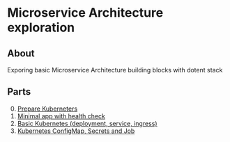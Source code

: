 # Microservice Architecture exploration

## About
Exporing basic Microservice Architecture building blocks with dotent stack

## Parts
0. [Prepare Kuberneters](deploy\00_k8s_init\README.md)
1. [Minimal app with health check](deploy\01_k8s_hc\README.md)
2. [Basic Kubernetes (deployment, service, ingress)](deploy\02_k8s_basics\README.md)
3. [Kubernetes ConfigMap, Secrets and Job](deploy\03_k8s_configmap_job\README.md)